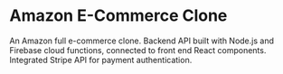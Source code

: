 # Amazon E-Commerce Clone

An Amazon full e-commerce clone. Backend API built with Node.js and Firebase cloud functions, connected to front end React components. Integrated Stripe API for payment authentication. 
